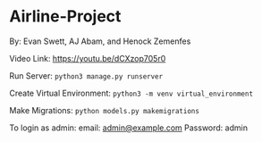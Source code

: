 # Airline-Project

By: Evan Swett, AJ Abam, and Henock Zemenfes

Video Link: https://youtu.be/dCXzop705r0


Run Server:
```python3 manage.py runserver```

Create Virtual Environment: 
```python3 -m venv virtual_environment```

Make Migrations:
```python models.py makemigrations```

To login as admin:
email: admin@example.com
Password: admin
